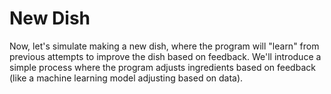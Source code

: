 
# New Dish
Now, let's simulate making a new dish, where the program will "learn" from previous attempts to improve the dish based on feedback. We'll introduce a simple process where the program adjusts ingredients based on feedback (like a machine learning model adjusting based on data).



